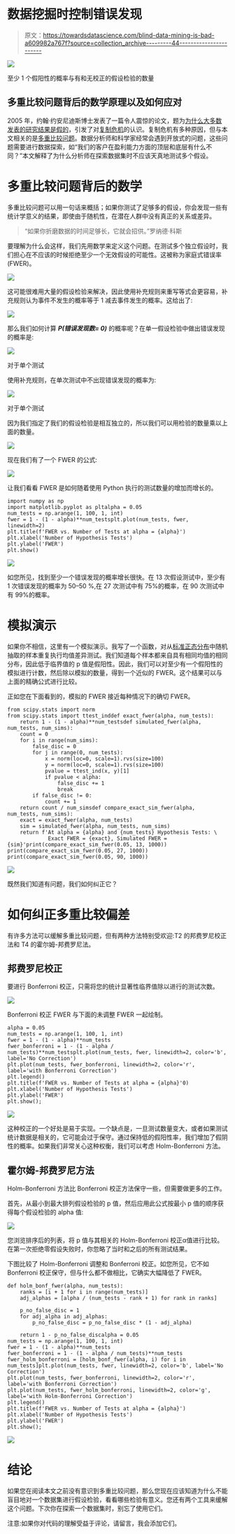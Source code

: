# 数据挖掘时控制错误发现

> 原文：<https://towardsdatascience.com/blind-data-mining-is-bad-a609982a767f?source=collection_archive---------44----------------------->

![](img/ed56e0b7948db6777e022ba591a51a74.png)

至少 1 个假阳性的概率与有和无校正的假设检验的数量

## 多重比较问题背后的数学原理以及如何应对

2005 年，约翰·约安尼迪斯博士发表了一篇令人震惊的论文，题为[为什么大多数发表的研究结果是假的](https://www.ncbi.nlm.nih.gov/pmc/articles/PMC1182327/)，引发了对[复制危机](https://en.wikipedia.org/wiki/Replication_crisis)的认识。复制危机有多种原因，但与本文相关的是[多重比较问题](https://en.wikipedia.org/wiki/Multiple_comparisons_problem)。数据分析师和科学家经常会遇到开放式的问题，这些问题需要进行数据探索，如“我们的客户在盈利能力方面的顶层和底层有什么不同？”本文解释了为什么分析师在探索数据集时不应该天真地测试多个假设。

# 多重比较问题背后的数学

多重比较问题可以用一句话来概括；如果你测试了足够多的假设，你会发现一些有统计学意义的结果，即使由于随机性，在潜在人群中没有真正的关系或差异。

> “如果你折磨数据的时间足够长，它就会招供。”罗纳德·科斯

要理解为什么会这样，我们先用数学来定义这个问题。在测试多个独立假设时，我们担心在不应该的时候拒绝至少一个无效假设的可能性。这被称为家庭式错误率(FWER)。

![](img/bf79762124cdfa966eab94fffa6974ff.png)

这可能很难用大量的假设检验来解决，因此使用补充规则来重写等式会更容易，补充规则认为事件不发生的概率等于 1 减去事件发生的概率。这给出了:

![](img/5035d6bfd20877a4351796eb61e7a4e2.png)

那么我们如何计算 ***P(错误发现数= 0)*** 的概率呢？在单一假设检验中做出错误发现的概率是:

![](img/75f60a24a4a74842fd589b84b99b4211.png)

对于单个测试

使用补充规则，在单次测试中不出现错误发现的概率为:

![](img/616c3139bba781232a5fee6ae8fde247.png)

对于单个测试

因为我们指定了我们的假设检验是相互独立的，所以我们可以用检验的数量乘以上面的数量。

![](img/fe2417c673e2915580dcd92070c9f3cf.png)

现在我们有了一个 FWER 的公式:

![](img/7e290ed3e56558c8ce5359bfd4aa29bd.png)

让我们看看 FWER 是如何随着使用 Python 执行的测试数量的增加而增长的。

```
import numpy as np
import matplotlib.pyplot as pltalpha = 0.05
num_tests = np.arange(1, 100, 1, int)
fwer = 1 - (1 - alpha)**num_testsplt.plot(num_tests, fwer, linewidth=2)
plt.title(f'FWER vs. Number of Tests at alpha = {alpha}')
plt.xlabel('Number of Hypothesis Tests')
plt.ylabel('FWER')
plt.show()
```

![](img/0655a97394fbe7d718a1fb3636986ca7.png)

如您所见，找到至少一个错误发现的概率增长很快。在 13 次假设测试中，至少有 1 次错误发现的概率为 50–50 %,在 27 次测试中有 75%的概率，在 90 次测试中有 99%的概率。

# 模拟演示

如果你不相信，这里有一个模拟演示。我写了一个函数，对从[标准正态分布](https://en.wikipedia.org/wiki/Normal_distribution)中随机抽取的样本重复执行均值差异测试。我们知道每个样本都来自具有相同均值的相同分布，因此低于临界值的 p 值是假阳性。因此，我们可以对至少有一个假阳性的模拟进行计数，然后除以模拟的数量，得到一个近似的 FWER。这个结果可以与上面的精确公式进行比较。

正如您在下面看到的，模拟的 FWER 接近每种情况下的确切 FWER。

```
from scipy.stats import norm
from scipy.stats import ttest_inddef exact_fwer(alpha, num_tests):
    return 1 - (1 - alpha)**num_testsdef simulated_fwer(alpha, num_tests, num_sims):
    count = 0
    for i in range(num_sims):
        false_disc = 0
        for j in range(0, num_tests):
            x = norm(loc=0, scale=1).rvs(size=100)
            y = norm(loc=0, scale=1).rvs(size=100)
            pvalue = ttest_ind(x, y)[1]
            if pvalue < alpha:
                false_disc += 1
                break
        if false_disc != 0:
            count += 1             
    return count / num_simsdef compare_exact_sim_fwer(alpha, num_tests, num_sims):
    exact = exact_fwer(alpha, num_tests)
    sim = simulated_fwer(alpha, num_tests, num_sims)
    return f'At alpha = {alpha} and {num_tests} Hypothesis Tests: \
             Exact FWER = {exact}, Simulated FWER ={sim}'print(compare_exact_sim_fwer(0.05, 13, 1000))
print(compare_exact_sim_fwer(0.05, 27, 1000))
print(compare_exact_sim_fwer(0.05, 90, 1000))
```

![](img/f1aa583794bd3302097dfb69f920cb4f.png)

既然我们知道有问题，我们如何纠正它？

# 如何纠正多重比较偏差

有许多方法可以缓解多重比较问题，但有两种方法特别受欢迎:T2 的邦费罗尼校正法和 T4 的霍尔姆-邦费罗尼法。

## 邦费罗尼校正

要进行 Bonferroni 校正，只需将您的统计显著性临界值除以进行的测试次数。

![](img/72de977103901849b7326318f5219ecc.png)

Bonferroni 校正 FWER 与下面的未调整 FWER 一起绘制。

```
alpha = 0.05
num_tests = np.arange(1, 100, 1, int)
fwer = 1 - (1 - alpha)**num_tests
fwer_bonferroni = 1 - (1 - alpha / num_tests)**num_testsplt.plot(num_tests, fwer, linewidth=2, color='b', label='No Correction')
plt.plot(num_tests, fwer_bonferroni, linewidth=2, color='r', label='with Bonferroni Correction')
plt.legend()
plt.title(f'FWER vs. Number of Tests at alpha = {alpha}'0)
plt.xlabel('Number of Hypothesis Tests')
plt.ylabel('FWER')
plt.show();
```

![](img/1785e3741dcbc04d17ac0264b554858e.png)

这种校正的一个好处是易于实现。一个缺点是，一旦测试数量变大，或者如果测试统计数据是相关的，它可能会过于保守。通过保持低的假阳性率，我们增加了假阴性的概率。如果我们非常关心这种权衡，我们可以考虑 Holm-Bonferroni 方法。

## 霍尔姆-邦费罗尼方法

Holm-Bonferroni 方法比 Bonferroni 校正方法保守一些，但需要做更多的工作。

首先，从最小到最大排列假设检验的 p 值，然后应用此公式按最小 p 值的顺序获得每个假设检验的 alpha 值:

![](img/c27a56cbc220b333a3641c7a308c2c6f.png)

您浏览排序后的列表，将 p 值与其相关的 Holm-Bonferroni 校正α值进行比较。在第一次拒绝零假设失败时，你忽略了当时和之后的所有测试结果。

下图比较了 Holm-Bonferroni 调整和 Bonferroni 校正。如您所见，它不如 Bonferroni 校正保守，但与什么都不做相比，它确实大幅降低了 FWER。

```
def holm_bonf_fwer(alpha, num_tests):
    ranks = [i + 1 for i in range(num_tests)]
    adj_alphas = [alpha / (num_tests - rank + 1) for rank in ranks]

    p_no_false_disc = 1
    for adj_alpha in adj_alphas: 
        p_no_false_disc = p_no_false_disc * (1 - adj_alpha) 

    return 1 - p_no_false_discalpha = 0.05
num_tests = np.arange(1, 100, 1, int)
fwer = 1 - (1 - alpha)**num_tests
fwer_bonferroni = 1 - (1 - alpha / num_tests)**num_tests
fwer_holm_bonferroni = [holm_bonf_fwer(alpha, i) for i in num_tests]plt.plot(num_tests, fwer, linewidth=2, color='b', label='No Correction')
plt.plot(num_tests, fwer_bonferroni, linewidth=2, color='r', label='with Bonferroni Correction')
plt.plot(num_tests, fwer_holm_bonferroni, linewidth=2, color='g', label='with Holm-Bonferroni Correction')
plt.legend()
plt.title(f'FWER vs. Number of Tests at alpha = {alpha}')
plt.xlabel('Number of Hypothesis Tests')
plt.ylabel('FWER')
plt.show();
```

![](img/190bbe31f9bbb2ef578ab65442c7fb05.png)

# 结论

如果您在阅读本文之前没有意识到多重比较问题，那么您现在应该知道为什么不能盲目地对一个数据集进行假设检验，看看哪些检验有意义。您还有两个工具来缓解这个问题。下次你在探索一个数据集时，别忘了使用它们。

注意:如果你对代码的理解受益于评论，请留言，我会添加它们。
